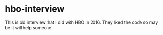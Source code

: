 # hbo-interview

This is old interview that I did with HBO in 2016. They liked the code so may be it will help someone.